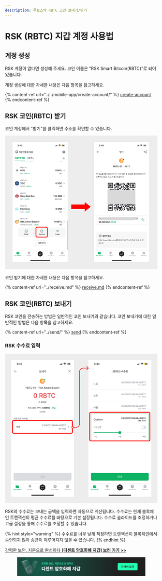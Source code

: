 ```yaml
---
description: 루트스탁 RBTC 코인 보내기/받기
---
```


# RSK (RBTC) 지갑 계정 사용법

## 계정 생성

RSK 계정이 없다면 생성해 주세요. 코인 이름은 "RSK Smart Bitcoin(RBTC)"로 되어 있습니다.

계정 생성에 대한 자세한 내용은 다음 항목을 참고하세요.

{% content-ref url="../../mobile-app/create-account/" %}
[create-account](../../mobile-app/create-account/)
{% endcontent-ref %}

## RSK 코인(RBTC) 받기

코인 계정에서 "받기"를 클릭하면 주소를 확인할 수 있습니다.

<div align="left"><img src="../../.gitbook/assets/30.png" alt=""></div>

코인 받기에 대한 자세한 내용은 다음 항목을 참고하세요.

{% content-ref url="../receive.md" %}
[receive.md](../receive.md)
{% endcontent-ref %}

## RSK 코인(RBTC) 보내기

RSK 코인을 전송하는 방법은 일반적인 코인 보내기와 같습니다. 코인 보내기에 대한 일반적인 방법은 다음 항목을 참고하세요.

{% content-ref url="../send/" %}
[send](../send/)
{% endcontent-ref %}

### RSK 수수료 입력

<div align="left"><img src="../../.gitbook/assets/31.png" alt=""></div>

RSK의 수수료는 보내는 금액을 입력하면 자동으로 계산됩니다. 수수료는 현재 블록체인 트랜잭션의 평균 수수료를 바탕으로 기본 설정됩니다. 수수료 슬라이드를 조정하거나 고급 설정을 통해 수수료를 조정할 수 있습니다.

{% hint style="warning" %}
수수료를 너무 낮게 책정하면 트랜잭션이 블록체인에서 승인되지 않아 송금이 이루어지지 않을 수 있습니다.
{% endhint %}



[강력한 보안, 지문으로 완성하다 **\[디센트 암호화폐 지갑\] 보러 가기 >>**](https://store-kr.dcentwallet.com/pages/dcent-biometric-crypto-wallet?utm_source=userguide\&utm_medium=dcent-web\&utm_campaign=202406_rsk-rbtc)

<figure><img src="../../.gitbook/assets/dcent-biometric-crypto-wallet_banner 1.png" alt=""><figcaption></figcaption></figure>
